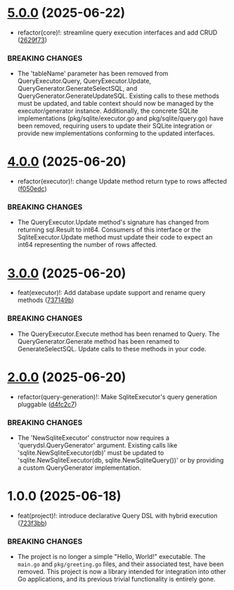 # [5.0.0](https://github.com/asaidimu/querydsl/compare/v4.0.0...v5.0.0) (2025-06-22)


* refactor(core)!: streamline query execution interfaces and add CRUD ([2629f73](https://github.com/asaidimu/querydsl/commit/2629f73d750d0854d0b7fe1afa9e97570842ef4f))


### BREAKING CHANGES

* The 'tableName' parameter has been removed from QueryExecutor.Query, QueryExecutor.Update, QueryGenerator.GenerateSelectSQL, and QueryGenerator.GenerateUpdateSQL. Existing calls to these methods must be updated, and table context should now be managed by the executor/generator instance.
Additionally, the concrete SQLite implementations (pkg/sqlite/executor.go and pkg/sqlite/query.go) have been removed, requiring users to update their SQLite integration or provide new implementations conforming to the updated interfaces.

# [4.0.0](https://github.com/asaidimu/querydsl/compare/v3.0.0...v4.0.0) (2025-06-20)


* refactor(executor)!: change Update method return type to rows affected ([f050edc](https://github.com/asaidimu/querydsl/commit/f050edc24220a8e7dfdcbc6fef0b559409bb05f3))


### BREAKING CHANGES

* The QueryExecutor.Update method's signature has changed
from returning sql.Result to int64. Consumers of this interface or the
SqliteExecutor.Update method must update their code to expect an int64
representing the number of rows affected.

# [3.0.0](https://github.com/asaidimu/querydsl/compare/v2.0.0...v3.0.0) (2025-06-20)


* feat(executor)!: Add database update support and rename query methods ([737149b](https://github.com/asaidimu/querydsl/commit/737149b688b98e67c04f49178aa16467847ea5e4))


### BREAKING CHANGES

* The QueryExecutor.Execute method has been renamed to Query.
The QueryGenerator.Generate method has been renamed to GenerateSelectSQL.
Update calls to these methods in your code.

# [2.0.0](https://github.com/asaidimu/querydsl/compare/v1.0.0...v2.0.0) (2025-06-20)


* refactor(query-generation)!: Make SqliteExecutor's query generation pluggable ([d4fc2c7](https://github.com/asaidimu/querydsl/commit/d4fc2c7fa41c343a7b0684ddfe431edce91f6811))


### BREAKING CHANGES

* The 'NewSqliteExecutor' constructor now requires a
'querydsl.QueryGenerator' argument. Existing calls like
'sqlite.NewSqliteExecutor(db)' must be updated to
'sqlite.NewSqliteExecutor(db, sqlite.NewSqliteQuery())' or by providing a
custom QueryGenerator implementation.

# 1.0.0 (2025-06-18)


* feat(project)!: introduce declarative Query DSL with hybrid execution ([723f3bb](https://github.com/asaidimu/querydsl/commit/723f3bb506837a0fe0d3b8093c43066952441e7d))


### BREAKING CHANGES

* The project is no longer a simple "Hello, World!" executable. The `main.go` and `pkg/greeting.go` files, and their associated test, have been removed. This project is now a library intended for integration into other Go applications, and its previous trivial functionality is entirely gone.
